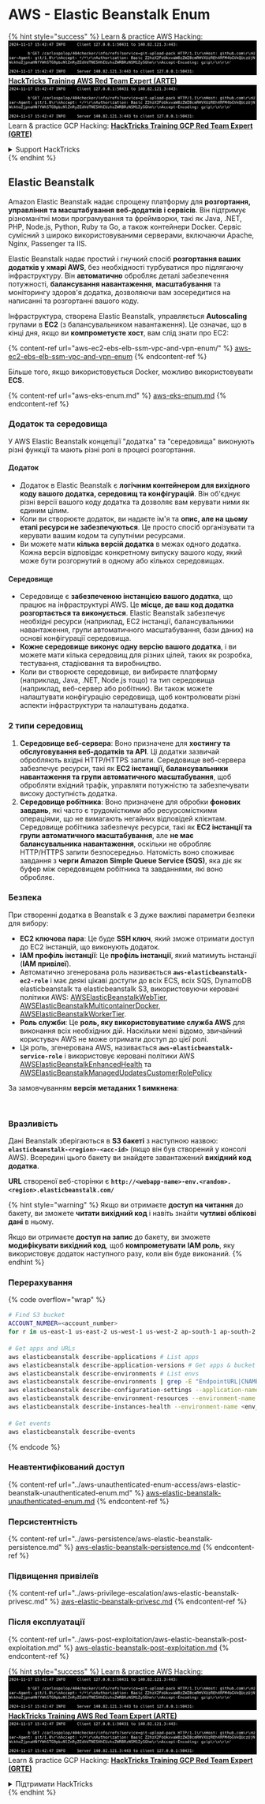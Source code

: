 # AWS - Elastic Beanstalk Enum

{% hint style="success" %}
Learn & practice AWS Hacking:<img src="../../../.gitbook/assets/image (1).png" alt="" data-size="line">[**HackTricks Training AWS Red Team Expert (ARTE)**](https://training.hacktricks.xyz/courses/arte)<img src="../../../.gitbook/assets/image (1).png" alt="" data-size="line">\
Learn & practice GCP Hacking: <img src="../../../.gitbook/assets/image (2).png" alt="" data-size="line">[**HackTricks Training GCP Red Team Expert (GRTE)**<img src="../../../.gitbook/assets/image (2).png" alt="" data-size="line">](https://training.hacktricks.xyz/courses/grte)

<details>

<summary>Support HackTricks</summary>

* Check the [**subscription plans**](https://github.com/sponsors/carlospolop)!
* **Join the** 💬 [**Discord group**](https://discord.gg/hRep4RUj7f) or the [**telegram group**](https://t.me/peass) or **follow** us on **Twitter** 🐦 [**@hacktricks\_live**](https://twitter.com/hacktricks\_live)**.**
* **Share hacking tricks by submitting PRs to the** [**HackTricks**](https://github.com/carlospolop/hacktricks) and [**HackTricks Cloud**](https://github.com/carlospolop/hacktricks-cloud) github repos.

</details>
{% endhint %}

## Elastic Beanstalk

Amazon Elastic Beanstalk надає спрощену платформу для **розгортання, управління та масштабування веб-додатків і сервісів**. Він підтримує різноманітні мови програмування та фреймворки, такі як Java, .NET, PHP, Node.js, Python, Ruby та Go, а також контейнери Docker. Сервіс сумісний з широко використовуваними серверами, включаючи Apache, Nginx, Passenger та IIS.

Elastic Beanstalk надає простий і гнучкий спосіб **розгортання ваших додатків у хмарі AWS**, без необхідності турбуватися про підлягаючу інфраструктуру. Він **автоматично** обробляє деталі забезпечення потужності, **балансування навантаження**, **масштабування** та моніторингу здоров'я додатка, дозволяючи вам зосередитися на написанні та розгортанні вашого коду.

Інфраструктура, створена Elastic Beanstalk, управляється **Autoscaling** групами в **EC2** (з балансувальником навантаження). Це означає, що в кінці дня, якщо ви **компрометуєте хост**, вам слід знати про EC2:

{% content-ref url="aws-ec2-ebs-elb-ssm-vpc-and-vpn-enum/" %}
[aws-ec2-ebs-elb-ssm-vpc-and-vpn-enum](aws-ec2-ebs-elb-ssm-vpc-and-vpn-enum/)
{% endcontent-ref %}

Більше того, якщо використовується Docker, можливо використовувати **ECS**.

{% content-ref url="aws-eks-enum.md" %}
[aws-eks-enum.md](aws-eks-enum.md)
{% endcontent-ref %}

### Додаток та середовища

У AWS Elastic Beanstalk концепції "додатка" та "середовища" виконують різні функції та мають різні ролі в процесі розгортання.

#### Додаток

* Додаток в Elastic Beanstalk є **логічним контейнером для вихідного коду вашого додатка, середовищ та конфігурацій**. Він об'єднує різні версії вашого коду додатка та дозволяє вам керувати ними як єдиним цілим.
* Коли ви створюєте додаток, ви надаєте ім'я та **опис, але на цьому етапі ресурси не забезпечуються**. Це просто спосіб організувати та керувати вашим кодом та супутніми ресурсами.
* Ви можете мати **кілька версій додатка** в межах одного додатка. Кожна версія відповідає конкретному випуску вашого коду, який може бути розгорнутий в одному або кількох середовищах.

#### Середовище

* Середовище є **забезпеченою інстанцією вашого додатка**, що працює на інфраструктурі AWS. Це **місце, де ваш код додатка розгортається та виконується**. Elastic Beanstalk забезпечує необхідні ресурси (наприклад, EC2 інстанції, балансувальники навантаження, групи автоматичного масштабування, бази даних) на основі конфігурації середовища.
* **Кожне середовище виконує одну версію вашого додатка**, і ви можете мати кілька середовищ для різних цілей, таких як розробка, тестування, стадіювання та виробництво.
* Коли ви створюєте середовище, ви вибираєте платформу (наприклад, Java, .NET, Node.js тощо) та тип середовища (наприклад, веб-сервер або робітник). Ви також можете налаштувати конфігурацію середовища, щоб контролювати різні аспекти інфраструктури та налаштувань додатка.

### 2 типи середовищ

1. **Середовище веб-сервера**: Воно призначене для **хостингу та обслуговування веб-додатків та API**. Ці додатки зазвичай обробляють вхідні HTTP/HTTPS запити. Середовище веб-сервера забезпечує ресурси, такі як **EC2 інстанції, балансувальники навантаження та групи автоматичного масштабування**, щоб обробляти вхідний трафік, управляти потужністю та забезпечувати високу доступність додатка.
2. **Середовище робітника**: Воно призначене для обробки **фонових завдань**, які часто є трудомісткими або ресурсомісткими операціями, що не вимагають негайних відповідей клієнтам. Середовище робітника забезпечує ресурси, такі як **EC2 інстанції та групи автоматичного масштабування**, але **не має балансувальника навантаження**, оскільки не обробляє HTTP/HTTPS запити безпосередньо. Натомість воно споживає завдання з **черги Amazon Simple Queue Service (SQS)**, яка діє як буфер між середовищем робітника та завданнями, які воно обробляє.

### Безпека

При створенні додатка в Beanstalk є 3 дуже важливі параметри безпеки для вибору:

* **EC2 ключова пара**: Це буде **SSH ключ**, який зможе отримати доступ до EC2 інстанцій, що виконують додаток.
* **IAM профіль інстанції**: Це **профіль інстанції**, який матимуть інстанції (**IAM привілеї**).
* Автоматично згенерована роль називається **`aws-elasticbeanstalk-ec2-role`** і має деякі цікаві доступи до всіх ECS, всіх SQS, DynamoDB elasticbeanstalk та elasticbeanstalk S3, використовуючи керовані політики AWS: [AWSElasticBeanstalkWebTier](https://us-east-1.console.aws.amazon.com/iam/home#/policies/arn:aws:iam::aws:policy/AWSElasticBeanstalkWebTier), [AWSElasticBeanstalkMulticontainerDocker](https://us-east-1.console.aws.amazon.com/iam/home#/policies/arn:aws:iam::aws:policy/AWSElasticBeanstalkMulticontainerDocker), [AWSElasticBeanstalkWorkerTier](https://us-east-1.console.aws.amazon.com/iam/home#/policies/arn:aws:iam::aws:policy/AWSElasticBeanstalkWorkerTier).
* **Роль служби**: Це **роль, яку використовуватиме служба AWS** для виконання всіх необхідних дій. Наскільки мені відомо, звичайний користувач AWS не може отримати доступ до цієї ролі.
* Ця роль, згенерована AWS, називається **`aws-elasticbeanstalk-service-role`** і використовує керовані політики AWS [AWSElasticBeanstalkEnhancedHealth](https://us-east-1.console.aws.amazon.com/iam/home#/policies/arn:aws:iam::aws:policy/service-role/AWSElasticBeanstalkEnhancedHealth) та [AWSElasticBeanstalkManagedUpdatesCustomerRolePolicy](https://us-east-1.console.aws.amazon.com/iamv2/home?region=us-east-1#/roles/details/aws-elasticbeanstalk-service-role?section=permissions)

За замовчуванням **версія метаданих 1 вимкнена**:

<figure><img src="../../../.gitbook/assets/image (103).png" alt=""><figcaption></figcaption></figure>

### Вразливість

Дані Beanstalk зберігаються в **S3 бакеті** з наступною назвою: **`elasticbeanstalk-<region>-<acc-id>`** (якщо він був створений у консолі AWS). Всередині цього бакету ви знайдете завантажений **вихідний код додатка**.

**URL** створеної веб-сторінки є **`http://<webapp-name>-env.<random>.<region>.elasticbeanstalk.com/`**

{% hint style="warning" %}
Якщо ви отримаєте **доступ на читання** до бакету, ви зможете **читати вихідний код** і навіть знайти **чутливі облікові дані** в ньому.

Якщо ви отримаєте **доступ на запис** до бакету, ви зможете **модифікувати вихідний код**, щоб **компрометувати** **IAM роль**, яку використовує додаток наступного разу, коли він буде виконаний.
{% endhint %}

### Перерахування

{% code overflow="wrap" %}
```bash
# Find S3 bucket
ACCOUNT_NUMBER=<account_number>
for r in us-east-1 us-east-2 us-west-1 us-west-2 ap-south-1 ap-south-2 ap-northeast-1 ap-northeast-2 ap-northeast-3 ap-southeast-1 ap-southeast-2 ap-southeast-3 ca-central-1 eu-central-1 eu-central-2 eu-west-1 eu-west-2 eu-west-3 eu-north-1 sa-east-1 af-south-1 ap-east-1 eu-south-1 eu-south-2 me-south-1 me-central-1; do aws s3 ls elasticbeanstalk-$r-$ACCOUNT_NUMBER 2>/dev/null && echo "Found in: elasticbeanstalk-$r-$ACCOUNT_NUMBER"; done

# Get apps and URLs
aws elasticbeanstalk describe-applications # List apps
aws elasticbeanstalk describe-application-versions # Get apps & bucket name with source code
aws elasticbeanstalk describe-environments # List envs
aws elasticbeanstalk describe-environments | grep -E "EndpointURL|CNAME"
aws elasticbeanstalk describe-configuration-settings --application-name <app_name> --environment-name <env_name>
aws elasticbeanstalk describe-environment-resources --environment-name <env_name> # Get env info such as SQS used queues
aws elasticbeanstalk describe-instances-health --environment-name <env_name> # Get the instances of an environment

# Get events
aws elasticbeanstalk describe-events
```
{% endcode %}

### Неавтентифікований доступ

{% content-ref url="../aws-unauthenticated-enum-access/aws-elastic-beanstalk-unauthenticated-enum.md" %}
[aws-elastic-beanstalk-unauthenticated-enum.md](../aws-unauthenticated-enum-access/aws-elastic-beanstalk-unauthenticated-enum.md)
{% endcontent-ref %}

### Персистентність

{% content-ref url="../aws-persistence/aws-elastic-beanstalk-persistence.md" %}
[aws-elastic-beanstalk-persistence.md](../aws-persistence/aws-elastic-beanstalk-persistence.md)
{% endcontent-ref %}

### Підвищення привілеїв

{% content-ref url="../aws-privilege-escalation/aws-elastic-beanstalk-privesc.md" %}
[aws-elastic-beanstalk-privesc.md](../aws-privilege-escalation/aws-elastic-beanstalk-privesc.md)
{% endcontent-ref %}

### Після експлуатації

{% content-ref url="../aws-post-exploitation/aws-elastic-beanstalk-post-exploitation.md" %}
[aws-elastic-beanstalk-post-exploitation.md](../aws-post-exploitation/aws-elastic-beanstalk-post-exploitation.md)
{% endcontent-ref %}

{% hint style="success" %}
Learn & practice AWS Hacking:<img src="../../../.gitbook/assets/image (1).png" alt="" data-size="line">[**HackTricks Training AWS Red Team Expert (ARTE)**](https://training.hacktricks.xyz/courses/arte)<img src="../../../.gitbook/assets/image (1).png" alt="" data-size="line">\
Learn & practice GCP Hacking: <img src="../../../.gitbook/assets/image (2).png" alt="" data-size="line">[**HackTricks Training GCP Red Team Expert (GRTE)**<img src="../../../.gitbook/assets/image (2).png" alt="" data-size="line">](https://training.hacktricks.xyz/courses/grte)

<details>

<summary>Підтримати HackTricks</summary>

* Перевірте [**плани підписки**](https://github.com/sponsors/carlospolop)!
* **Приєднуйтесь до** 💬 [**групи Discord**](https://discord.gg/hRep4RUj7f) або [**групи Telegram**](https://t.me/peass) або **слідкуйте** за нами в **Twitter** 🐦 [**@hacktricks\_live**](https://twitter.com/hacktricks\_live)**.**
* **Діліться хакерськими трюками, надсилаючи PR до** [**HackTricks**](https://github.com/carlospolop/hacktricks) та [**HackTricks Cloud**](https://github.com/carlospolop/hacktricks-cloud) репозиторіїв на github.

</details>
{% endhint %}

